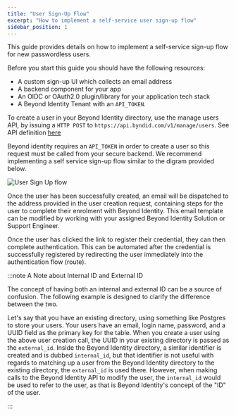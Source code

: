 ```yaml
---
title: "User Sign-Up Flow"
excerpt: "How to implement a self-service user sign-up flow"
sidebar_position: 1
---
```


This guide provides details on how to implement a self-service sign-up flow for new passwordless users.

Before you start this guide you should have the following resources:
* A custom sign-up UI which collects an email address
* A backend component for your app
* An OIDC or OAuth2.0 plugin/library for your application tech stack
* A Beyond Identity Tenant with an `API_TOKEN`.

To create a user in your Beyond Identity directory, use the manage users API, by issuing a `HTTP POST` to `https://api.byndid.com/v1/manage/users`. See API definition [here](/api/create-user)

Beyond identity requires an `API_TOKEN` in order to create a user so this request must be called from your secure backend. We recommend implementing a self service sign-up flow similar to the digram provided below.

![User Sign Up flow](/assets/user-signup-flow.png)

Once the user has been successfully created, an email will be dispatched to the address provided in the user creation request, containing steps for the user to complete their enrolment with Beyond Identity. This email template can be modified by working with your assigned Beyond Identity Solution or Support Engineer. 

Once the user has clicked the link to register their credential, they can then complete authentication. This can be automated after the credential is successfully registered by redirecting the user immediately into the authentication flow (route).

:::note A Note about Internal ID and External ID

The concept of having both an internal and external ID can be a source of confusion. The following example is designed to clarify the difference between the two.

Let's say that you have an existing directory, using something like Postgres to store your users. Your users have an email, login name, password, and a UUID field as the primary key for the table. When you create a user using the above user creation call, the UUID in your existing directory is passed as the `external_id`. Inside the Beyond Identity directory, a similar identifier is created and is dubbed `internal_id`, but that identifier is not useful with regards to matching up a user from the Beyond Identity directory to the existing directory, the `external_id` is used there. However, when making calls to the Beyond Identity API to modify the user, the `internal_id` would be used to refer to the user, as that is Beyond Identity's concept of the "ID" of the user.

:::